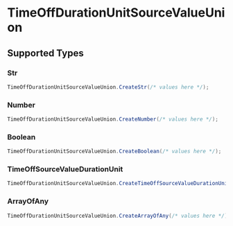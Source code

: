 # TimeOffDurationUnitSourceValueUnion


## Supported Types

### Str

```csharp
TimeOffDurationUnitSourceValueUnion.CreateStr(/* values here */);
```

### Number

```csharp
TimeOffDurationUnitSourceValueUnion.CreateNumber(/* values here */);
```

### Boolean

```csharp
TimeOffDurationUnitSourceValueUnion.CreateBoolean(/* values here */);
```

### TimeOffSourceValueDurationUnit

```csharp
TimeOffDurationUnitSourceValueUnion.CreateTimeOffSourceValueDurationUnit(/* values here */);
```

### ArrayOfAny

```csharp
TimeOffDurationUnitSourceValueUnion.CreateArrayOfAny(/* values here */);
```
